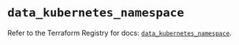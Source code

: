 # `data_kubernetes_namespace`

Refer to the Terraform Registry for docs: [`data_kubernetes_namespace`](https://registry.terraform.io/providers/hashicorp/kubernetes/2.26.0/docs/data-sources/namespace).
